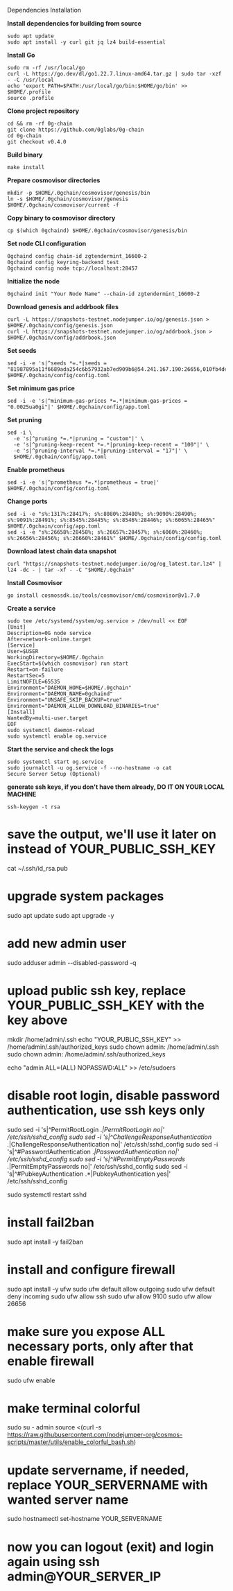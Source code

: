 Dependencies Installation

**Install dependencies for building from source**
```
sudo apt update
sudo apt install -y curl git jq lz4 build-essential
```

**Install Go**
```
sudo rm -rf /usr/local/go
curl -L https://go.dev/dl/go1.22.7.linux-amd64.tar.gz | sudo tar -xzf - -C /usr/local
echo 'export PATH=$PATH:/usr/local/go/bin:$HOME/go/bin' >> $HOME/.profile
source .profile
```

**Clone project repository**
```
cd && rm -rf 0g-chain
git clone https://github.com/0glabs/0g-chain
cd 0g-chain
git checkout v0.4.0
```

**Build binary**
```
make install
```

**Prepare cosmovisor directories**
```
mkdir -p $HOME/.0gchain/cosmovisor/genesis/bin
ln -s $HOME/.0gchain/cosmovisor/genesis $HOME/.0gchain/cosmovisor/current -f
```

**Copy binary to cosmovisor directory**
```
cp $(which 0gchaind) $HOME/.0gchain/cosmovisor/genesis/bin
```

**Set node CLI configuration**
```
0gchaind config chain-id zgtendermint_16600-2
0gchaind config keyring-backend test
0gchaind config node tcp://localhost:28457
```

**Initialize the node**
```
0gchaind init "Your Node Name" --chain-id zgtendermint_16600-2
```

**Download genesis and addrbook files**
```
curl -L https://snapshots-testnet.nodejumper.io/og/genesis.json > $HOME/.0gchain/config/genesis.json
curl -L https://snapshots-testnet.nodejumper.io/og/addrbook.json > $HOME/.0gchain/config/addrbook.json
```

**Set seeds**
```
sed -i -e 's|^seeds *=.*|seeds = "81987895a11f6689ada254c6b57932ab7ed909b6@54.241.167.190:26656,010fb4de28667725a4fef26cdc7f9452cc34b16d@54.176.175.48:26656,e9b4bc203197b62cc7e6a80a64742e752f4210d5@54.193.250.204:26656,68b9145889e7576b652ca68d985826abd46ad660@18.166.164.232:26656"|' $HOME/.0gchain/config/config.toml
```

**Set minimum gas price**
```
sed -i -e 's|^minimum-gas-prices *=.*|minimum-gas-prices = "0.0025ua0gi"|' $HOME/.0gchain/config/app.toml
```

**Set pruning**
```
sed -i \
  -e 's|^pruning *=.*|pruning = "custom"|' \
  -e 's|^pruning-keep-recent *=.*|pruning-keep-recent = "100"|' \
  -e 's|^pruning-interval *=.*|pruning-interval = "17"|' \
  $HOME/.0gchain/config/app.toml
```

**Enable prometheus**
```
sed -i -e 's|^prometheus *=.*|prometheus = true|' $HOME/.0gchain/config/config.toml
```

**Change ports**
```
sed -i -e "s%:1317%:28417%; s%:8080%:28480%; s%:9090%:28490%; s%:9091%:28491%; s%:8545%:28445%; s%:8546%:28446%; s%:6065%:28465%" $HOME/.0gchain/config/app.toml
sed -i -e "s%:26658%:28458%; s%:26657%:28457%; s%:6060%:28460%; s%:26656%:28456%; s%:26660%:28461%" $HOME/.0gchain/config/config.toml
```

**Download latest chain data snapshot**
```
curl "https://snapshots-testnet.nodejumper.io/og/og_latest.tar.lz4" | lz4 -dc - | tar -xf - -C "$HOME/.0gchain"
```

**Install Cosmovisor**
```
go install cosmossdk.io/tools/cosmovisor/cmd/cosmovisor@v1.7.0
```

**Create a service**
```
sudo tee /etc/systemd/system/og.service > /dev/null << EOF
[Unit]
Description=0G node service
After=network-online.target
[Service]
User=$USER
WorkingDirectory=$HOME/.0gchain
ExecStart=$(which cosmovisor) run start
Restart=on-failure
RestartSec=5
LimitNOFILE=65535
Environment="DAEMON_HOME=$HOME/.0gchain"
Environment="DAEMON_NAME=0gchaind"
Environment="UNSAFE_SKIP_BACKUP=true"
Environment="DAEMON_ALLOW_DOWNLOAD_BINARIES=true"
[Install]
WantedBy=multi-user.target
EOF
sudo systemctl daemon-reload
sudo systemctl enable og.service
```

**Start the service and check the logs**
```
sudo systemctl start og.service
sudo journalctl -u og.service -f --no-hostname -o cat
Secure Server Setup (Optional)
```

**generate ssh keys, if you don't have them already, DO IT ON YOUR LOCAL MACHINE**
```
ssh-keygen -t rsa
```

# save the output, we'll use it later on instead of YOUR_PUBLIC_SSH_KEY
cat ~/.ssh/id_rsa.pub
# upgrade system packages
sudo apt update
sudo apt upgrade -y

# add new admin user
sudo adduser admin --disabled-password -q

# upload public ssh key, replace YOUR_PUBLIC_SSH_KEY with the key above
mkdir /home/admin/.ssh
echo "YOUR_PUBLIC_SSH_KEY" >> /home/admin/.ssh/authorized_keys
sudo chown admin: /home/admin/.ssh
sudo chown admin: /home/admin/.ssh/authorized_keys

echo "admin ALL=(ALL) NOPASSWD:ALL" >> /etc/sudoers

# disable root login, disable password authentication, use ssh keys only
sudo sed -i 's|^PermitRootLogin .*|PermitRootLogin no|' /etc/ssh/sshd_config
sudo sed -i 's|^ChallengeResponseAuthentication .*|ChallengeResponseAuthentication no|' /etc/ssh/sshd_config
sudo sed -i 's|^#PasswordAuthentication .*|PasswordAuthentication no|' /etc/ssh/sshd_config
sudo sed -i 's|^#PermitEmptyPasswords .*|PermitEmptyPasswords no|' /etc/ssh/sshd_config
sudo sed -i 's|^#PubkeyAuthentication .*|PubkeyAuthentication yes|' /etc/ssh/sshd_config

sudo systemctl restart sshd

# install fail2ban
sudo apt install -y fail2ban

# install and configure firewall
sudo apt install -y ufw
sudo ufw default allow outgoing
sudo ufw default deny incoming
sudo ufw allow ssh
sudo ufw allow 9100
sudo ufw allow 26656

# make sure you expose ALL necessary ports, only after that enable firewall
sudo ufw enable

# make terminal colorful
sudo su - admin
source <(curl -s https://raw.githubusercontent.com/nodejumper-org/cosmos-scripts/master/utils/enable_colorful_bash.sh)

# update servername, if needed, replace YOUR_SERVERNAME with wanted server name
sudo hostnamectl set-hostname YOUR_SERVERNAME

# now you can logout (exit) and login again using ssh admin@YOUR_SERVER_IP
